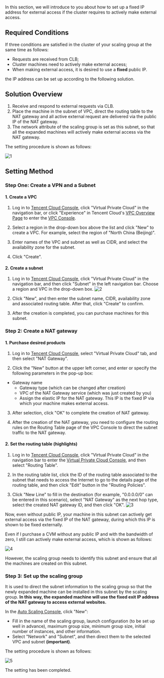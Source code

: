 In this section, we will introduce to you about how to set up a fixed IP address for external access if the cluster requires to actively make external access.

## Required Conditions

If three conditions are satisfied in the cluster of your scaling group at the same time as follows:
- Requests are received from CLB;
- Cluster machines need to actively make external access;
- When making external access, it is desired to use a **fixed** public IP.

the IP address can be set up according to the following solution.

## Solution Overview
1. Receive and respond to external requests via CLB.
2. Place the machine in the subnet of VPC, direct the routing table to the NAT gateway and all active external request are delivered via the public IP of the NAT gateway.
3. The network attribute of the scaling group is set as this subnet, so that all the expanded machines will actively make external access via the NAT gateway.

The setting procedure is shown as follows:

![1](https://main.qcloudimg.com/raw/645411d191ecdf976ed11d5a11cd69aa.png)



## Setting Method

### Step One: Create a VPN and a Subnet

#### **1. Create a VPC**

1. Log in to [Tencent Cloud Console](https://console.cloud.tencent.com/), click "Virtual Private Cloud" in the navigation bar, or click "Experience" in Tencent Cloud's [VPC Overview Page](https://intl.cloud.tencent.com/product/vpc.html) to enter the [VPC Console](https://console.cloud.tencent.com/vpc/).

2. Select a region in the drop-down box above the list and click "New" to create a VPC. For example, select the region of "North China (Beijing)".

3. Enter names of the VPC and subnet as well as CIDR, and select the availability zone for the subnet.

4. Click "Create".


#### **2. Create a subnet**

1. Log in to [Tencent Cloud Console](https://console.cloud.tencent.com/), click "Virtual Private Cloud" in the navigation bar, and then click "Subnet" in the left navigation bar. Choose a region and VPC in the drop-down box.
![2](https://main.qcloudimg.com/raw/8c04a129eabe941ad8ef9758347e028f.png)

2. Click "New", and then enter the subnet name, CIDR, availability zone and associated routing table. After that, click "Create" to confirm.

3. After the creation is completed, you can purchase machines for this subnet.


### Step 2: Create a NAT gateway
#### **1. Purchase desired products**
1. Log in to [Tencent Cloud Console](https://console.cloud.tencent.com/), select "Virtual Private Cloud" tab, and then select "NAT Gateway".

2. Click the "New" button at the upper left corner, and enter or specify the following parameters in the pop-up box:
  - Gateway name
	- Gateway type (which can be changed after creation)
	- VPC of the NAT Gateway service (which was just created by you)
	- Assign the elastic IP for the NAT gateway. This IP is the fixed IP via which your machine makes external access.

3. After selection, click "OK" to complete the creation of NAT gateway.

4. After the creation of the NAT gateway, you need to configure the routing rules on the Routing Table page of the VPC Console to direct the subnet traffic to the NAT gateway.

#### **2. Set the routing table (highlights)**
1. Log in to [Tencent Cloud Console](https://console.cloud.tencent.com/), click "Virtual Private Cloud" in the navigation bar to enter the [Virtual Private Cloud Console](https://console.cloud.tencent.com/vpc/vpc?rid=8), and then select "Routing Table".

2. In the routing table list, click the ID of the routing table associated to the subnet that needs to access the Internet to go to the details page of the routing table, and then click "Edit" button in the "Routing Policies".

3. Click "New Line" to fill in the destination (for example, "0.0.0.0/0" can be entered in this scenario), select "NAT Gateway" as the next hop type, select the created NAT gateway ID, and then click "OK".
![3](https://main.qcloudimg.com/raw/e5029e42a6570c26814375f2264a7f4b.png)

Now, even without public IP, your machine in this subnet can actively get external access via the fixed IP of the NAT gateway, during which this IP is shown to be fixed externally.

Even if I purchase a CVM without any public IP and with the bandwidth of zero, I still can actively make external access, which is shown as follows:

![4](https://mc.qcloudimg.com/static/img/17ed153e06272885b56764781d9ab581/49.jpg)

However, the scaling group needs to identify this subnet and ensure that all the machines are created on this subnet.

### Step 3: Set up the scaling group
It is used to direct the subnet information to the scaling group so that the newly expanded machine can be installed in this subnet by the scaling group.
**In this way, the expanded machine will use the fixed exit IP address of the NAT gateway to access external websites.**

In the [Auto Scaling Console](https://console.cloud.tencent.com/autoscaling/config), click "New":

- Fill in the name of the scaling group, launch configuration (to be set up well in advance), maximum group size, minimum group size, initial number of instances, and other information.
- Select "Network" and "Subnet", and then direct them to the selected VPC and subnet **(important)**.

The setting procedure is shown as follows:

![5](https://main.qcloudimg.com/raw/f752a1ae61b9a49c97d50626f33f76da.png)

The setting has been completed.

